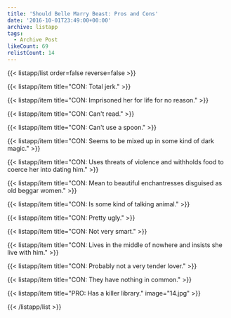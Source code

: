 ```yaml
---
title: 'Should Belle Marry Beast: Pros and Cons'
date: '2016-10-01T23:49:00+00:00'
archive: listapp
tags: 
  - Archive Post
likeCount: 69
relistCount: 14
---
```


{{< listapp/list order=false reverse=false >}}

   {{< listapp/item title="CON: Total jerk." >}}

   {{< listapp/item title="CON: Imprisoned her for life for no reason." >}}

   {{< listapp/item title="CON: Can't read." >}}

   {{< listapp/item title="CON: Can't use a spoon." >}}

   {{< listapp/item title="CON: Seems to be mixed up in some kind of dark magic." >}}

   {{< listapp/item title="CON: Uses threats of violence and withholds food to coerce her into dating him." >}}

   {{< listapp/item title="CON: Mean to beautiful enchantresses disguised as old beggar women." >}}

   {{< listapp/item title="CON: Is some kind of talking animal." >}}

   {{< listapp/item title="CON: Pretty ugly." >}}

   {{< listapp/item title="CON: Not very smart." >}}

   {{< listapp/item title="CON: Lives in the middle of nowhere and insists she live with him." >}}

   {{< listapp/item title="CON: Probably not a very tender lover." >}}

   {{< listapp/item title="CON: They have nothing in common." >}}

   {{< listapp/item title="PRO: Has a killer library."
      image="14.jpg" >}}

{{< /listapp/list >}}
